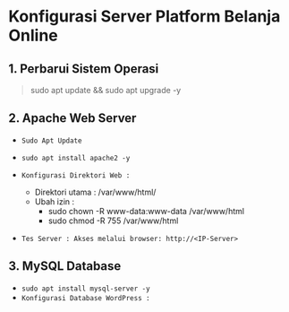 # Konfigurasi Server Platform Belanja Online


## 1. Perbarui Sistem Operasi
> sudo apt update && sudo apt upgrade -y


## 2. Apache Web Server
- `Sudo Apt Update`

- `sudo apt install apache2 -y`

- `Konfigurasi Direktori Web :`
  + Direktori utama : /var/www/html/
  + Ubah izin :
    * sudo chown -R www-data:www-data /var/www/html
    * sudo chmod -R 755 /var/www/html

- `Tes Server : Akses melalui browser: http://<IP-Server>`


## 3. MySQL Database
- `sudo apt install mysql-server -y`
- `Konfigurasi Database WordPress :`


